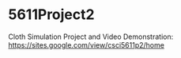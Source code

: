 # 5611Project2

Cloth Simulation Project and Video Demonstration: https://sites.google.com/view/csci5611p2/home
